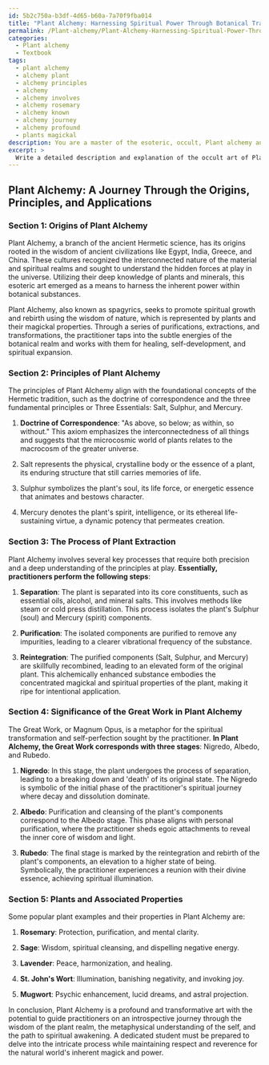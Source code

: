 ```yaml
---
id: 5b2c750a-b3df-4d65-b60a-7a70f9fba014
title: "Plant Alchemy: Harnessing Spiritual Power Through Botanical Transformation"
permalink: /Plant-alchemy/Plant-Alchemy-Harnessing-Spiritual-Power-Through-Botanical-Transformation/
categories:
  - Plant alchemy
  - Textbook
tags:
  - plant alchemy
  - alchemy plant
  - alchemy principles
  - alchemy
  - alchemy involves
  - alchemy rosemary
  - alchemy known
  - alchemy journey
  - alchemy profound
  - plants magickal
description: You are a master of the esoteric, occult, Plant alchemy and education, you have written many textbooks on the subject in ways that provide students with rich and deep understanding of the subject. You are being asked to write textbook-like sections on a topic and you do it with full context, explainability, and reliability in accuracy to the true facts of the topic at hand, in a textbook style that a student would easily be able to learn from, in a rich, engaging, and contextual way. Always include relevant context (such as formulas and history), related concepts, and in a way that someone can gain deep insights from.
excerpt: > 
  Write a detailed description and explanation of the occult art of Plant Alchemy, discussing its origins, principles, and applications in a grimoire-like format for students to gain deep insights and understanding. Include information on the process of plant extraction, purification, and transformation connected with the magickal and spiritual properties of the plants. Also, discuss the significance of each stage of the Great Work (Nigredo, Albedo, and Rubedo) in relation to Plant Alchemy and provide examples of plants and their associated properties that are often used in this practice.
---
```


## Plant Alchemy: A Journey Through the Origins, Principles, and Applications

### Section 1: Origins of Plant Alchemy

Plant Alchemy, a branch of the ancient Hermetic science, has its origins rooted in the wisdom of ancient civilizations like Egypt, India, Greece, and China. These cultures recognized the interconnected nature of the material and spiritual realms and sought to understand the hidden forces at play in the universe. Utilizing their deep knowledge of plants and minerals, this esoteric art emerged as a means to harness the inherent power within botanical substances.

Plant Alchemy, also known as spagyrics, seeks to promote spiritual growth and rebirth using the wisdom of nature, which is represented by plants and their magickal properties. Through a series of purifications, extractions, and transformations, the practitioner taps into the subtle energies of the botanical realm and works with them for healing, self-development, and spiritual expansion.

### Section 2: Principles of Plant Alchemy

The principles of Plant Alchemy align with the foundational concepts of the Hermetic tradition, such as the doctrine of correspondence and the three fundamental principles or Three Essentials: Salt, Sulphur, and Mercury.

1. ****Doctrine of Correspondence****: "As above, so below; as within, so without." This axiom emphasizes the interconnectedness of all things and suggests that the microcosmic world of plants relates to the macrocosm of the greater universe.

2. Salt represents the physical, crystalline body or the essence of a plant, its enduring structure that still carries memories of life.

3. Sulphur symbolizes the plant's soul, its life force, or energetic essence that animates and bestows character.

4. Mercury denotes the plant's spirit, intelligence, or its ethereal life-sustaining virtue, a dynamic potency that permeates creation.

### Section 3: The Process of Plant Extraction

Plant Alchemy involves several key processes that require both precision and a deep understanding of the principles at play. **Essentially, practitioners perform the following steps**:

1. ****Separation****: The plant is separated into its core constituents, such as essential oils, alcohol, and mineral salts. This involves methods like steam or cold press distillation. This process isolates the plant's Sulphur (soul) and Mercury (spirit) components.

2. ****Purification****: The isolated components are purified to remove any impurities, leading to a clearer vibrational frequency of the substance.

3. ****Reintegration****: The purified components (Salt, Sulphur, and Mercury) are skillfully recombined, leading to an elevated form of the original plant. This alchemically enhanced substance embodies the concentrated magickal and spiritual properties of the plant, making it ripe for intentional application.

### Section 4: Significance of the Great Work in Plant Alchemy

The Great Work, or Magnum Opus, is a metaphor for the spiritual transformation and self-perfection sought by the practitioner. ****In Plant Alchemy, the Great Work corresponds with three stages****: Nigredo, Albedo, and Rubedo.

1. ****Nigredo****: In this stage, the plant undergoes the process of separation, leading to a breaking down and 'death' of its original state. The Nigredo is symbolic of the initial phase of the practitioner's spiritual journey where decay and dissolution dominate.

2. ****Albedo****: Purification and cleansing of the plant's components correspond to the Albedo stage. This phase aligns with personal purification, where the practitioner sheds egoic attachments to reveal the inner core of wisdom and light.

3. ****Rubedo****: The final stage is marked by the reintegration and rebirth of the plant's components, an elevation to a higher state of being. Symbolically, the practitioner experiences a reunion with their divine essence, achieving spiritual illumination.

### Section 5: Plants and Associated Properties

Some popular plant examples and their properties in Plant Alchemy are:

1. ****Rosemary****: Protection, purification, and mental clarity.

2. ****Sage****: Wisdom, spiritual cleansing, and dispelling negative energy.

3. ****Lavender****: Peace, harmonization, and healing.

4. ****St. John's Wort****: Illumination, banishing negativity, and invoking joy.

5. ****Mugwort****: Psychic enhancement, lucid dreams, and astral projection.

In conclusion, Plant Alchemy is a profound and transformative art with the potential to guide practitioners on an introspective journey through the wisdom of the plant realm, the metaphysical understanding of the self, and the path to spiritual awakening. A dedicated student must be prepared to delve into the intricate process while maintaining respect and reverence for the natural world's inherent magick and power.
